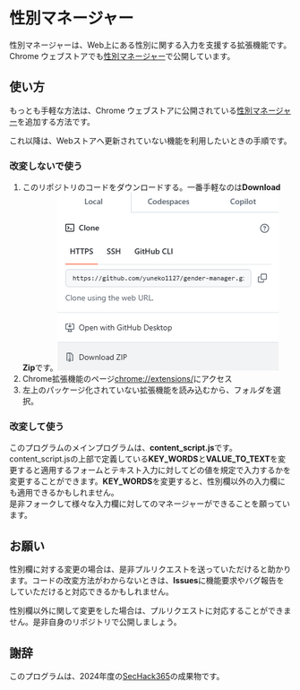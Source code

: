 # 性別マネージャー

性別マネージャーは、Web上にある性別に関する入力を支援する拡張機能です。
Chrome ウェブストアでも[性別マネージャー](https://chromewebstore.google.com/detail/%E6%80%A7%E5%88%A5%E3%83%9E%E3%83%8D%E3%83%BC%E3%82%B8%E3%83%A3%E3%83%BC/kofifkdfnmaaolbcpijnmpihdboaeejm)で公開しています。

## 使い方
もっとも手軽な方法は、Chrome ウェブストアに公開されている[性別マネージャー](https://chromewebstore.google.com/detail/%E6%80%A7%E5%88%A5%E3%83%9E%E3%83%8D%E3%83%BC%E3%82%B8%E3%83%A3%E3%83%BC/kofifkdfnmaaolbcpijnmpihdboaeejm)を追加する方法です。

これ以降は、Webストアへ更新されていない機能を利用したいときの手順です。

### 改変しないで使う
1. このリポジトリのコードをダウンロードする。一番手軽なのは**Download Zip**です。![DawnloadZip](src/downloadZip.png)
1. Chrome拡張機能のページ[chrome://extensions/](chrome://extensions/)にアクセス
1. 左上のパッケージ化されていない拡張機能を読み込むから、フォルダを選択。

### 改変して使う
このプログラムのメインプログラムは、**content_script.js**です。  
content_script.jsの上部で定義している**KEY_WORDS**と**VALUE_TO_TEXT**を変更すると適用するフォームとテキスト入力に対してどの値を規定で入力するかを変更することができます。**KEY_WORDS**を変更すると、性別欄以外の入力欄にも適用できるかもしれません。  
是非フォークして様々な入力欄に対してのマネージャーができることを願っています。

## お願い
性別欄に対する変更の場合は、是非プルリクエストを送っていただけると助かります。コードの改変方法がわからないときは、**Issues**に機能要求やバグ報告をしていただけると対応できるかもしれません。

性別欄以外に関して変更をした場合は、プルリクエストに対応することができません。是非自身のリポジトリで公開しましょう。

## 謝辞
このプログラムは、2024年度の[SecHack365](https://sechack365.nict.go.jp/)の成果物です。
